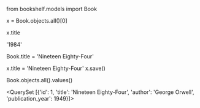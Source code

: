  from bookshelf.models import Book

x = Book.objects.all()[0]

x.title
<!-- Results. -->
'1984'

Book.title = 'Nineteen Eighty-Four'

x.title = 'Nineteen Eighty-Four'
x.save()

Book.objects.all().values()
<!-- Results. -->
<QuerySet [{'id': 1, 'title': 'Nineteen Eighty-Four', 'author': 'George Orwell', 'publication_year': 1949}]>